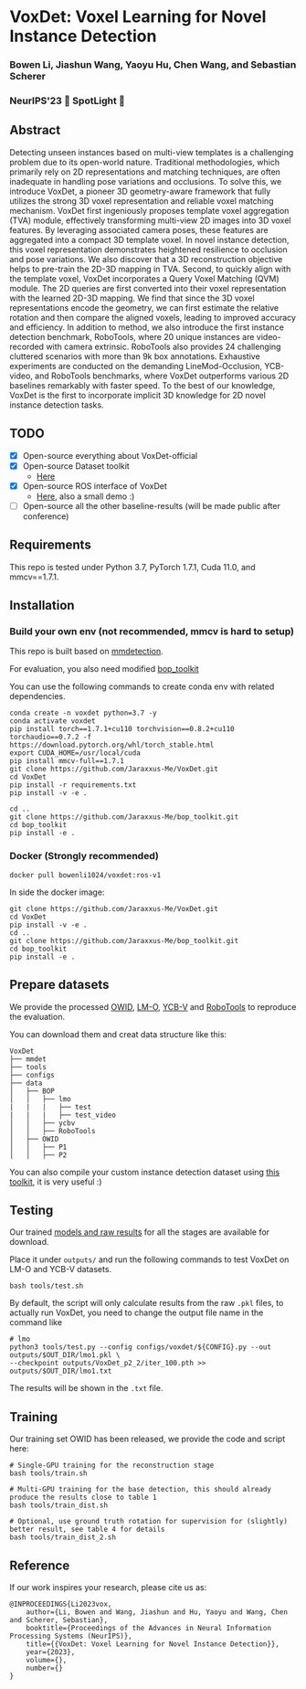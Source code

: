 # VoxDet: Voxel Learning for Novel Instance Detection

### Bowen Li, Jiashun Wang, Yaoyu Hu, Chen Wang, and Sebastian Scherer

### NeurIPS'23 🌟 SpotLight 🌟

## Abstract

Detecting unseen instances based on multi-view templates is a challenging problem due to its open-world nature. Traditional methodologies, which primarily rely on $2 \mathrm{D}$ representations and matching techniques, are often inadequate in handling pose variations and occlusions. To solve this, we introduce VoxDet, a pioneer 3D geometry-aware framework that fully utilizes the strong 3D voxel representation and reliable voxel matching mechanism. VoxDet first ingeniously proposes template voxel aggregation (TVA) module, effectively transforming multi-view 2D images into 3D voxel features. By leveraging associated camera poses, these features are aggregated into a compact 3D template voxel. In novel instance detection, this voxel representation demonstrates heightened resilience to occlusion and pose variations. We also discover that a $3 \mathrm{D}$ reconstruction objective helps to pre-train the 2D-3D mapping in TVA. Second, to quickly align with the template voxel, VoxDet incorporates a Query Voxel Matching (QVM) module. The 2D queries are first converted into their voxel representation with the learned 2D-3D mapping. We find that since the 3D voxel representations encode the geometry, we can first estimate the relative rotation and then compare the aligned voxels, leading to improved accuracy and efficiency. In addition to method, we also introduce the first instance detection benchmark, RoboTools, where 20 unique instances are video-recorded with camera extrinsic. RoboTools also provides 24 challenging cluttered scenarios with more than $9 \mathrm{k}$ box annotations. Exhaustive experiments are conducted on the demanding LineMod-Occlusion, YCB-video, and RoboTools benchmarks, where VoxDet outperforms various 2D baselines remarkably with faster speed. To the best of our knowledge, VoxDet is the first to incorporate implicit 3D knowledge for 2D novel instance detection tasks.

## TODO

- [X] Open-source everything about VoxDet-official
- [X] Open-source Dataset toolkit
  - [Here](https://github.com/Jaraxxus-Me/OWID-toolkit.git)
- [X] Open-source ROS interface of VoxDet
  - [Here](https://github.com/Jaraxxus-Me/voxdet_ros), also a small demo :)
- [ ] Open-source all the other baseline-results (will be made public after conference)

## Requirements

This repo is tested under Python 3.7, PyTorch 1.7.1, Cuda 11.0, and mmcv==1.7.1.

## Installation

### Build your own env (not recommended, mmcv is hard to setup)

This repo is built based on [mmdetection](https://github.com/open-mmlab/mmdetection).

For evaluation, you also need modified [bop_toolkit](https://github.com/Jaraxxus-Me/bop_toolkit.git)

You can use the following commands to create conda env with related dependencies.

```shell
conda create -n voxdet python=3.7 -y
conda activate voxdet
pip install torch==1.7.1+cu110 torchvision==0.8.2+cu110 torchaudio==0.7.2 -f https://download.pytorch.org/whl/torch_stable.html
export CUDA_HOME=/usr/local/cuda
pip install mmcv-full==1.7.1
git clone https://github.com/Jaraxxus-Me/VoxDet.git
cd VoxDet
pip install -r requirements.txt
pip install -v -e . 

cd ..
git clone https://github.com/Jaraxxus-Me/bop_toolkit.git
cd bop_toolkit
pip install -e .
```

### Docker (Strongly recommended)

```shell
docker pull bowenli1024/voxdet:ros-v1
```

In side the docker image:

```
git clone https://github.com/Jaraxxus-Me/VoxDet.git
cd VoxDet
pip install -v -e .
cd ..
git clone https://github.com/Jaraxxus-Me/bop_toolkit.git
cd bop_toolkit
pip install -e .
```

## Prepare datasets

We provide the processed [OWID](https://drive.google.com/file/d/1sRHaVd4exOmGqFUVT6JKUzEOrDeHmlbT/view?usp=sharing), [LM-O](https://drive.google.com/file/d/1cY8gWF6t0IhEa0nLPVWfHMcPlfTNFPwe/view?usp=sharing), [YCB-V](https://drive.google.com/file/d/1JpixHE9DN-W-BVFkVC12qss0CUu9VA8y/view?usp=sharing) and [RoboTools](https://drive.google.com/file/d/1kXR-Z-sJlTnWy3HRGWAcV6_IIJgRHbD6/view?usp=sharing) to reproduce the evaluation.

You can download them and creat data structure like this:

```shell
VoxDet
├── mmdet
├── tools
├── configs
├── data
│   ├── BOP
│   │   ├── lmo
|   |   |   ├── test
|   |   |   ├── test_video
│   │   ├── ycbv
│   │   ├── RoboTools
│   ├── OWID
│   │   ├── P1
│   │   ├── P2
```

You can also compile your custom instance detection dataset using [this toolkit](https://github.com/Jaraxxus-Me/OWID-toolkit.git), it is very useful :)

## Testing

Our trained [models and raw results](https://drive.google.com/file/d/1VrXcT6tQwhR0zDlANribjcyAritFqKn7/view?usp=sharing) for all the stages are available for download.

Place it under `outputs/` and run the following commands to test VoxDet on LM-O and YCB-V datasets.

```shell
bash tools/test.sh
```

By default, the script will only calculate results from the raw `.pkl` files, to actually run VoxDet, you need to change the output file name in the command like

```shell
# lmo
python3 tools/test.py --config configs/voxdet/${CONFIG}.py --out outputs/$OUT_DIR/lmo1.pkl \
--checkpoint outputs/VoxDet_p2_2/iter_100.pth >> outputs/$OUT_DIR/lmo1.txt
```

The results will be shown in the `.txt` file.

## Training

Our training set OWID has been released, we provide the code and script here:

```shell
# Single-GPU training for the reconstruction stage
bash tools/train.sh

# Multi-GPU training for the base detection, this should already produce the results close to table 1
bash tools/train_dist.sh

# Optional, use ground truth rotation for supervision for (slightly) better result, see table 4 for details
bash tools/train_dist_2.sh

```

## Reference

If our work inspires your research, please cite us as:

```
@INPROCEEDINGS{Li2023vox,     
	author={Li, Bowen and Wang, Jiashun and Hu, Yaoyu and Wang, Chen and Scherer, Sebastian},   
	booktitle={Proceedings of the Advances in Neural Information Processing Systems (NeurIPS)}, 
	title={{VoxDet: Voxel Learning for Novel Instance Detection}},
	year={2023},
	volume={},
	number={}
}
```
